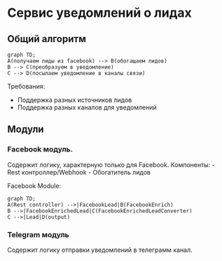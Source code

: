 # Сервис уведомлений о лидах
## Общий алгоритм
```mermaid
graph TD;
A(получаем лиды из facebook) --> B(обогащаем лидов)
B --> C(преобразуем в уведомление)
C --> D(посылаем уведомление в каналы связи)
```

Требования:
- Поддержка разных источников лидов
- Поддержка разных каналов для уведомлений

## Модули
### Facebook модуль.
Содержит логику, характерную только для Facebook. 
Компоненты:
	- Rest контроллер/Webhook
	- Обогатитель лидов 

Facebook Module: 
```mermaid
graph TD;
A(Rest controller) -->|FacebookLead|B(FacebookEnrich)
B -->|FacebookEnrichedLead|C(FacebookEnrichedLeadConverter)
C -->|Lead|D(output)
```

### Telegram модуль
Содержит логику отправки уведомлений в телеграмм канал.
<!--stackedit_data:
eyJoaXN0b3J5IjpbLTgxMjE4OTk5Miw2NzQ4NTY5NjUsLTE1MT
Q5OTU0MjIsMjEyNTEyMTQ1NV19
-->